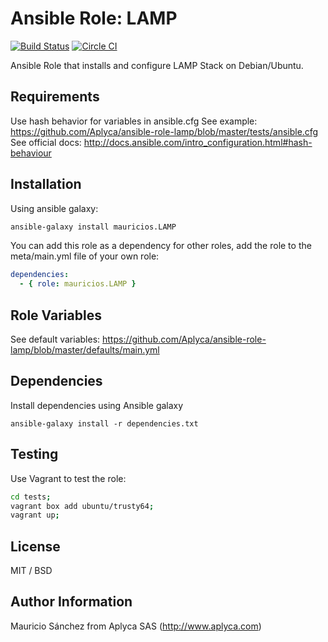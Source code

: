 # Ansible Role: LAMP

[![Build Status](https://travis-ci.org/Aplyca/ansible-role-lamp.svg?branch=master)](https://travis-ci.org/Aplyca/ansible-role-lamp)
[![Circle CI](https://circleci.com/gh/Aplyca/ansible-role-lamp.png?style=badge)](https://circleci.com/gh/Aplyca/ansible-role-lamp)

Ansible Role that installs and configure LAMP Stack on Debian/Ubuntu.

## Requirements

Use hash behavior for variables in ansible.cfg
See example: https://github.com/Aplyca/ansible-role-lamp/blob/master/tests/ansible.cfg
See official docs: http://docs.ansible.com/intro_configuration.html#hash-behaviour

## Installation

Using ansible galaxy:
```bash
ansible-galaxy install mauricios.LAMP
```
You can add this role as a dependency for other roles, add the role to the meta/main.yml file of your own role:
```yaml
dependencies:
  - { role: mauricios.LAMP }
```

## Role Variables

See default variables: https://github.com/Aplyca/ansible-role-lamp/blob/master/defaults/main.yml

## Dependencies

Install dependencies using Ansible galaxy

`ansible-galaxy install -r dependencies.txt`

## Testing

Use Vagrant to test the role:

```bash
cd tests;
vagrant box add ubuntu/trusty64;
vagrant up;
```

## License

MIT / BSD

## Author Information

Mauricio Sánchez from Aplyca SAS (http://www.aplyca.com)
